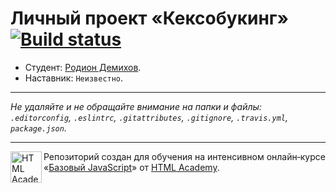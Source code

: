 # Личный проект «Кексобукинг» [![Build status][travis-image]][travis-url]

* Студент: [Родион Демихов](https://up.htmlacademy.ru/javascript/11/user/419015).
* Наставник: `Неизвестно`.

---

_Не удаляйте и не обращайте внимание на папки и файлы:_<br>
_`.editorconfig`, `.eslintrc`, `.gitattributes`, `.gitignore`, `.travis.yml`, `package.json`._

---

<a href="https://htmlacademy.ru/intensive/javascript"><img align="left" width="50" height="50" title="HTML Academy" src="https://up.htmlacademy.ru/static/img/intensive/javascript/logo-for-github.svg"></a>

Репозиторий создан для обучения на интенсивном онлайн‑курсе «[Базовый JavaScript](https://htmlacademy.ru/intensive/javascript)» от [HTML Academy](https://htmlacademy.ru).

[travis-image]: https://travis-ci.org/htmlacademy-javascript/419015-keksobooking.svg?branch=master
[travis-url]: https://travis-ci.org/htmlacademy-javascript/419015-keksobooking
